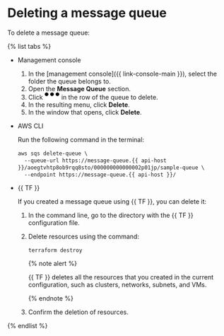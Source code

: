 # Deleting a message queue

To delete a message queue:

{% list tabs %}

- Management console

   1. In the [management console]({{ link-console-main }}), select the folder the queue belongs to.
   1. Open the **Message Queue** section.
   1. Click ![image](../../_assets/horizontal-ellipsis.svg) in the row of the queue to delete.
   1. In the resulting menu, click **Delete**.
   1. In the window that opens, click **Delete**.

- AWS CLI

   Run the following command in the terminal:

   ```
   aws sqs delete-queue \
     --queue-url https://message-queue.{{ api-host }}/aoegtvhtp8ob9rqq8sto/000000000000002p01jp/sample-queue \
     --endpoint https://message-queue.{{ api-host }}/      
   ```

- {{ TF }}

   If you created a message queue using {{ TF }}, you can delete it:

   1. In the command line, go to the directory with the {{ TF }} configuration file.
   1. Delete resources using the command:
      ```
      terraform destroy
      ```

      {% note alert %}

      {{ TF }} deletes all the resources that you created in the current configuration, such as clusters, networks, subnets, and VMs.

      {% endnote %}

   1. Confirm the deletion of resources.

{% endlist %}
